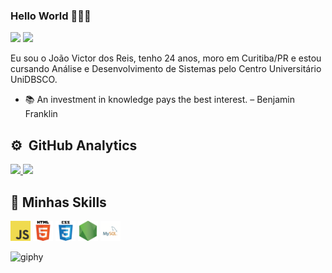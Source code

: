 ### Hello World 👨🏻‍💻
<p>   
  <a href="mailto:joaooreis@hotmail.com" alt="Hotmail">
  <img src="https://img.shields.io/badge/-Hotmail-0078D4?style=flat-square&logo=microsoft-outlook&logoColor=white&link=mailto:luizcarlos_abbott@hotmail.com" /></a>
  
  <a href="https://www.linkedin.com/in/jo%C3%A3o-reis-305716237/" alt="Linkedin">
  <img src="https://img.shields.io/badge/-Linkedin-0e76a8?style=flat-square&logo=Linkedin&logoColor=white&link=LINK-DO-SEU-LINKEDIN" /></a>

Eu sou o João Victor dos Reis, tenho 24 anos, moro em Curitiba/PR e estou cursando Análise e Desenvolvimento de Sistemas pelo Centro Universitário UniDBSCO.

- 📚 An investment in knowledge pays the best interest. – Benjamin Franklin


## ⚙️ &nbsp;GitHub Analytics
<a href="https://github.com/reissjoao">
    <img height="150em" src="https://github-readme-stats.vercel.app/api?username=reissjoao&count_private=true&include_all_commits=true&show_icons=true&theme=omni&hide_border=false&show_owner=true"/>
    <img height="150em" src="https://github-readme-stats.vercel.app/api/top-langs/?username=reissjoao&theme=omni&hide_border=false&&layout=compact"/>
  </a>

<br>

## 🚀 Minhas Skills

<code><img height="32" src="https://raw.githubusercontent.com/github/explore/80688e429a7d4ef2fca1e82350fe8e3517d3494d/topics/javascript/javascript.png" alt="Javascript"/></code>
<code><img height="32" src="https://raw.githubusercontent.com/github/explore/80688e429a7d4ef2fca1e82350fe8e3517d3494d/topics/html/html.png" alt="HTML5"/></code>
<code><img height="32" src="https://raw.githubusercontent.com/github/explore/80688e429a7d4ef2fca1e82350fe8e3517d3494d/topics/css/css.png" alt="CSS"/></code>
<code><img height="32" src="https://raw.githubusercontent.com/github/explore/80688e429a7d4ef2fca1e82350fe8e3517d3494d/topics/nodejs/nodejs.png" alt="Nodejs"/></code>
<code><img height="32" src="https://raw.githubusercontent.com/github/explore/80688e429a7d4ef2fca1e82350fe8e3517d3494d/topics/mysql/mysql.png" alt="MySQL"/></code>

![giphy](https://user-images.githubusercontent.com/106037010/190324752-5a77044b-2036-4188-9523-72b4b2b37430.gif)
